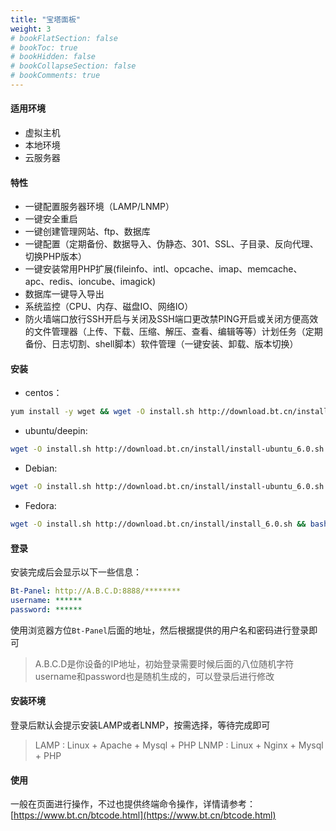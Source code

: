 ```yaml
---
title: "宝塔面板"
weight: 3
# bookFlatSection: false
# bookToc: true
# bookHidden: false
# bookCollapseSection: false
# bookComments: true
---
```


<!--more-->

#### 适用环境
- 虚拟主机
- 本地环境
- 云服务器

#### 特性
- 一键配置服务器环境（LAMP/LNMP）
- 一键安全重启
- 一键创建管理网站、ftp、数据库
- 一键配置（定期备份、数据导入、伪静态、301、SSL、子目录、反向代理、切换PHP版本）
- 一键安装常用PHP扩展(fileinfo、intl、opcache、imap、memcache、apc、redis、ioncube、imagick)
- 数据库一键导入导出
- 系统监控（CPU、内存、磁盘IO、网络IO）
- 防火墙端口放行SSH开启与关闭及SSH端口更改禁PING开启或关闭方便高效的文件管理器（上传、下载、压缩、解压、查看、编辑等等）计划任务（定期备份、日志切割、shell脚本）软件管理（一键安装、卸载、版本切换）

#### 安装
- centos：
```sh
yum install -y wget && wget -O install.sh http://download.bt.cn/install/install_6.0.sh && sh install.sh
```
- ubuntu/deepin:
```sh
wget -O install.sh http://download.bt.cn/install/install-ubuntu_6.0.sh && sudo bash install.sh
```
- Debian:
```sh
wget -O install.sh http://download.bt.cn/install/install-ubuntu_6.0.sh && bash install.sh
```
- Fedora:
```sh
wget -O install.sh http://download.bt.cn/install/install_6.0.sh && bash install.sh
```

#### 登录
安装完成后会显示以下一些信息：
```yml
Bt-Panel: http://A.B.C.D:8888/********
username: ******
password: ******
```
使用浏览器方位`Bt-Panel`后面的地址，然后根据提供的用户名和密码进行登录即可
> A.B.C.D是你设备的IP地址，初始登录需要时候后面的八位随机字符
> username和password也是随机生成的，可以登录后进行修改

#### 安装环境
登录后默认会提示安装LAMP或者LNMP，按需选择，等待完成即可
> LAMP : Linux + Apache + Mysql + PHP
> LNMP : Linux + Nginx + Mysql + PHP

#### 使用
一般在页面进行操作，不过也提供终端命令操作，详情请参考：
[https://www.bt.cn/btcode.html](https://www.bt.cn/btcode.html)